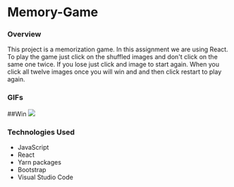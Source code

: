 # Memory-Game

### Overview
This project is a memorization game.  In this assignment we are using React. To play the game just click on the shuffled images and don't click on the same one twice.  If you lose just click and image to start again. When you click all twelve images once you will win and and then click restart to play again.

### GIFs

##Win
  <a> <img src="./memorization/images/memory-game.gif"></a>

### Technologies Used
<ul>
<li>JavaScript</li>
<li>React</li>
<li>Yarn packages</li>
<li>Bootstrap</li>
<li>Visual Studio Code</li>
</ul>